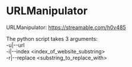 # URLManipulator
URLManipulator: https://streamable.com/h0v485

The python script takes 3 arguments:\
-u|--url <someurl>\
-i|--index <index_of_website_substring>\
-r|--replace <substring_to_replace_with>
